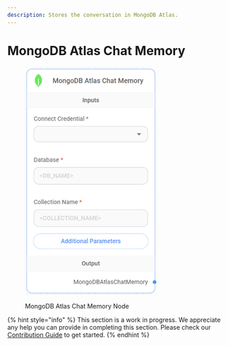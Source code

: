 ```yaml
---
description: Stores the conversation in MongoDB Atlas.
---
```


# MongoDB Atlas Chat Memory

<figure><img src="../../../.gitbook/assets/image (108).png" alt="" width="299"><figcaption><p>MongoDB Atlas Chat Memory Node</p></figcaption></figure>

{% hint style="info" %}
This section is a work in progress. We appreciate any help you can provide in completing this section. Please check our [Contribution Guide](../../../contributing/) to get started.
{% endhint %}
